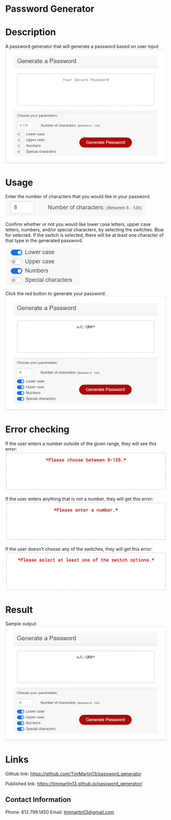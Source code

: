 # Password Generator

# Description
A password generator that will generate a password based on user input
<img src="./Assets/images/default.jpg">

# Usage
Enter the number of characters that you would like in your password.
<img src="./Assets/images/text_input.jpg">

Confirm whether or not you would like lower case letters, upper case letters, numbers, and/or special characters, by selecting the switches.  Blue for selected.  If the switch is selected, there will be at least one character of that type in the generated password.

<img src="./Assets/images/switches.jpg">

Click the red button to generate your password.  
<img src="./Assets/images/sample_output.jpg">

# Error checking
If the user enters a number outside of the given range, they will see this error:
<img src="./Assets/images/number_error.jpg">

If the user enters anything that is not a number, they will get this error:
<img src="./Assets/images/NaN_error.jpg">

If the user doesn't choose any of the switches, they will get this error: 
<img src="./Assets/images/switch_error.jpg">

# Result
Sample output:
<img src="./Assets/images/sample_output.jpg">

# Links
Github link: https://github.com/TimMartin13/password_generator

Published link: https://timmartin13.github.io/password_generator/


## Contact Information

Phone: 612.799.1450
Email: timmartin13@gmail.com
